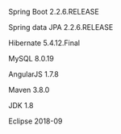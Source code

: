 Spring Boot 2.2.6.RELEASE

Spring data JPA 2.2.6.RELEASE 

Hibernate 5.4.12.Final

MySQL 8.0.19 

AngularJS 1.7.8

Maven 3.8.0

JDK 1.8

Eclipse 2018-09
